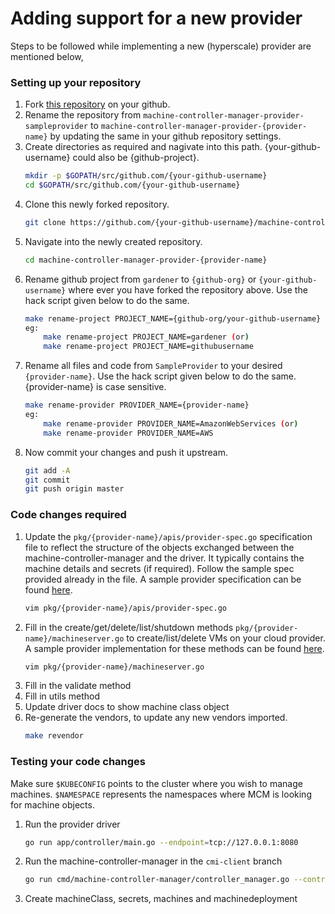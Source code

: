 # Adding support for a new provider

Steps to be followed while implementing a new (hyperscale) provider are mentioned below,

### Setting up your repository

1. Fork [this repository](https://github.com/gardener/machine-controller-manager-provider-sampleprovider) on your github.
1. Rename the repository from `machine-controller-manager-provider-sampleprovider` to `machine-controller-manager-provider-{provider-name}` by updating the same in your github repository settings.
1. Create directories as required and nagivate into this path. {your-github-username} could also be {github-project}.
    ```bash
    mkdir -p $GOPATH/src/github.com/{your-github-username}
    cd $GOPATH/src/github.com/{your-github-username}
    ```
1. Clone this newly forked repository.
    ```bash
    git clone https://github.com/{your-github-username}/machine-controller-manager-provider-{provider-name}
    ```
1. Navigate into the newly created repository.
    ```bash
    cd machine-controller-manager-provider-{provider-name}
    ```
1. Rename github project from `gardener` to `{github-org}` or `{your-github-username}` where ever you have forked the repository above. Use the hack script given below to do the same.
    ```bash
    make rename-project PROJECT_NAME={github-org/your-github-username}
    eg:
        make rename-project PROJECT_NAME=gardener (or)
        make rename-project PROJECT_NAME=githubusername
    ```
1. Rename all files and code from `SampleProvider` to your desired `{provider-name}`. Use the hack script given below to do the same. {provider-name} is case sensitive.
    ```bash
    make rename-provider PROVIDER_NAME={provider-name}
    eg:
        make rename-provider PROVIDER_NAME=AmazonWebServices (or)
        make rename-provider PROVIDER_NAME=AWS
    ```
1. Now commit your changes and push it upstream.
    ```bash
    git add -A
    git commit
    git push origin master
    ```

### Code changes required

1. Update the `pkg/{provider-name}/apis/provider-spec.go` specification file to reflect the structure of the objects exchanged between the machine-controller-manager and the driver. It typically contains the machine details and secrets (if required). Follow the sample spec provided already in the file. A sample provider specification can be found [here](https://github.com/prashanth26/machine-controller-manager-provider-gcp/blob/master/pkg/gcp/apis/provider-spec.go). 
    ```bash
    vim pkg/{provider-name}/apis/provider-spec.go
    ```
1. Fill in the create/get/delete/list/shutdown methods `pkg/{provider-name}/machineserver.go` to create/list/delete VMs on your cloud provider. A sample provider implementation for these methods can be found [here](https://github.com/prashanth26/machine-controller-manager-provider-gcp/blob/master/pkg/gcp/machineserver.go).
    ```bash
    vim pkg/{provider-name}/machineserver.go
    ```
1. Fill in the validate method
1. Fill in utils method
1. Update driver docs to show machine class object
1. Re-generate the vendors, to update any new vendors imported.
    ```bash
    make revendor
    ```

### Testing your code changes

Make sure `$KUBECONFIG` points to the cluster where you wish to manage machines. `$NAMESPACE` represents the namespaces where MCM is looking for machine objects.

1. Run the provider driver
    ```bash
   go run app/controller/main.go --endpoint=tcp://127.0.0.1:8080
    ```
1. Run the machine-controller-manager in the `cmi-client` branch
    ```bash
   go run cmd/machine-controller-manager/controller_manager.go --control-kubeconfig=$KUBECONFIG --target-kubeconfig=$KUBECONFIG --namespace=$NAMESPACE
    ```
1. Create machineClass, secrets, machines and machinedeployment
